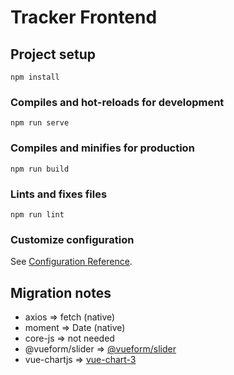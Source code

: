 # Tracker Frontend

## Project setup
```
npm install
```

### Compiles and hot-reloads for development
```
npm run serve
```

### Compiles and minifies for production
```
npm run build
```

### Lints and fixes files
```
npm run lint
```

### Customize configuration
See [Configuration Reference](https://cli.vuejs.org/config/).

## Migration notes

- axios => fetch (native)
- moment => Date (native)
- core-js => not needed
- @vueform/slider => [@vueform/slider](https://github.com/vueform/slider)
- vue-chartjs => [vue-chart-3](https://github.com/victorgarciaesgi/vue-chart-3)
